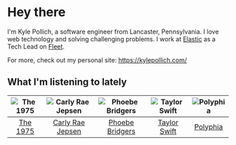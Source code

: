 # Hey there


I'm Kyle Pollich, a software engineer from Lancaster, Pennsylvania. I love web technology and solving challenging problems.
I work at [Elastic](https://www.elastic.co/) as a Tech Lead on [Fleet](https://www.elastic.co/guide/en/fleet/current/fleet-overview.html).

For more, check out my personal site: https://kylepollich.com/

## What I'm listening to lately

<!-- begin artists -->
  |![The 1975](https://i.scdn.co/image/ab6761610000f17889348336354096fd4e36ca73)|![Carly Rae Jepsen](https://i.scdn.co/image/ab6761610000f178358577f183465ae7698a53a7)|![Phoebe Bridgers](https://i.scdn.co/image/ab6761610000f178626686e362d30246e816cc5b)|![Taylor Swift](https://i.scdn.co/image/ab6761610000f1785a00969a4698c3132a15fbb0)|![Polyphia](https://i.scdn.co/image/ab6761610000f178dd353edbce04267bff979de6)|
  |:---:|:---:|:---:|:---:|:---:|
  |[The 1975](https://open.spotify.com/artist/3mIj9lX2MWuHmhNCA7LSCW)|[Carly Rae Jepsen](https://open.spotify.com/artist/6sFIWsNpZYqfjUpaCgueju)|[Phoebe Bridgers](https://open.spotify.com/artist/1r1uxoy19fzMxunt3ONAkG)|[Taylor Swift](https://open.spotify.com/artist/06HL4z0CvFAxyc27GXpf02)|[Polyphia](https://open.spotify.com/artist/4vGrte8FDu062Ntj0RsPiZ)|
<!-- end artists -->
